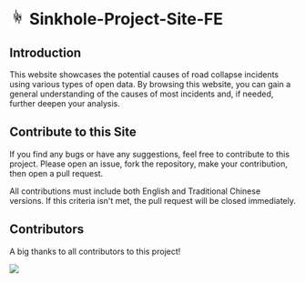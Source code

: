 # <img src='src/assets/TUIC.svg' height='28'> Sinkhole-Project-Site-FE

## Introduction

This website showcases the potential causes of road collapse incidents using various types of open data. By browsing this website, you can gain a general understanding of the causes of most incidents and, if needed, further deepen your analysis.

## Contribute to this Site

If you find any bugs or have any suggestions, feel free to contribute to this project. Please open an issue, fork the repository, make your contribution, then open a pull request.

All contributions must include both English and Traditional Chinese versions. If this criteria isn't met, the pull request will be closed immediately.

## Contributors

A big thanks to all contributors to this project!

<a href="https://github.com/tpe-doit/Taipei-City-Dashboard-Documentation/graphs/contributors">
  <img src="https://contrib.rocks/image?repo=igorho2000/Sinkhole-Project-Site-FE" />
</a>
